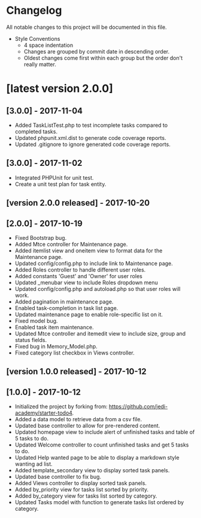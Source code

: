 # Changelog
All notable changes to this project will be documented in this file.
 - Style Conventions
   - 4 space indentation
   - Changes are grouped by commit date in descending order.
   - Oldest changes come first within each group but the order don't really matter.

# [latest version 2.0.0]

## [3.0.0] - 2017-11-04
 - Added TaskListTest.php to test incomplete tasks compared to completed tasks.
 - Updated phpunit.xml.dist to generate code coverage reports.
 - Updated .gitignore to ignore generated code coverage reports.

## [3.0.0] - 2017-11-02
 - Integrated PHPUnit for unit test.
 - Create a unit test plan for task entity.

## [version 2.0.0 released] - 2017-10-20

## [2.0.0] - 2017-10-19
 - Fixed Bootstrap bug.
 - Added Mtce controller for Maintenance page.
 - Added itemlist view and oneitem view to format data for the Maintenance page.
 - Updated config/config.php to include link to Maintenance page.
 - Added Roles controller to handle different user roles.
 - Added constants 'Guest' and 'Owner' for user roles
 - Updated _menubar view to include Roles dropdown menu
 - Updated config/config.php and autoload.php so that user roles will work.
 - Added pagination in maintenance page.
 - Enabled task-completion in task list page.
 - Updated maintenance page to enable role-specific list on it.
 - Fixed model bug.
 - Enabled task item maintenance.
 - Updated Mtce controller and itemedit view to include size, group and status fields.
 - Fixed bug in Memory_Model.php.
 - Fixed category list checkbox in Views controller.

## [version 1.0.0 released] - 2017-10-12

## [1.0.0] - 2017-10-12
 - Initialized the project by forking from: https://github.com/jedi-academy/starter-todo4.
 - Added a data model to retrieve data from a csv file.
 - Updated base controller to allow for pre-rendered content.
 - Updated homepage view to include alert of unfinished tasks and table of 5 tasks to do.
 - Updated Welcome controller to count unfinished tasks and get 5 tasks to do.
 - Updated Help wanted page to be able to display a markdown style wanting ad list.
 - Added template_secondary view to display sorted task panels.
 - Updated base controller to fix bug.
 - Added Views controller to display sorted task panels.
 - Added by_priority view for tasks list sorted by priority.
 - Added by_category view for tasks list sorted by category.
 - Updated Tasks model with function to generate tasks list ordered by category.
